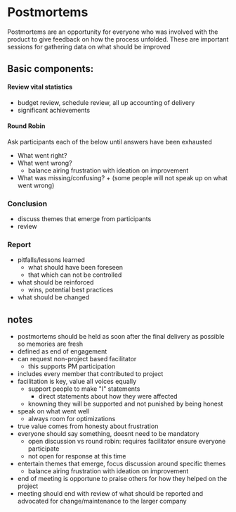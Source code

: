 Postmortems
=
Postmortems are an opportunity for everyone who was involved with the product to give feedback on how the process unfolded. These are important sessions for gathering data on what should be improved 

Basic components:
-
#### Review vital statistics  
+ budget review, schedule review, all up accounting of delivery 
+ significant achievements

#### Round Robin
 Ask participants each of the below until answers have been exhausted  

+ What went right?  
+ What went wrong?
  + balance airing frustration with ideation on improvement
+ What was missing/confusing? 
      + (some people will not speak up on what went wrong)

### Conclusion
+ discuss themes that emerge from participants
+ review

### Report
+ pitfalls/lessons learned
   + what should have been foreseen
   + that which can not be controlled
+ what should be reinforced
   + wins, potential best practices
+ what should be changed  
 
notes
-
+  postmortems should be held as soon after the final delivery as possible so memories are fresh
+  defined as end of engagement
+ can request non-project based facilitator
    + this supports PM participation
+ includes every member that contributed to project
+ facilitation is key, value all voices equally
    +  support people to make "I" statements
         + direct statements about how they were affected
    + knowning they will be supported and not punished by being honest
+ speak on what went well
    + always room for optimizations
+ true value comes from honesty about frustration
+ everyone should say something, doesnt need to be mandatory
    + open discussion vs round robin: requires facilitator ensure everyone participate
    + not open for response at this time
+ entertain themes that emerge, focus discussion around specific themes
    + balance airing frustration with ideation on improvement
+ end of meeting is opportune to praise others for how they helped on the project
+ meeting should end with review of what should be reported and advocated for change/maintenance to the larger company
